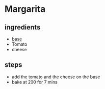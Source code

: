 # Margarita

## ingredients

- [base](./base.md)
- Tomato
- cheese

## steps

- add the tomato and the cheese on the base
- bake at 200 for 7 mins
